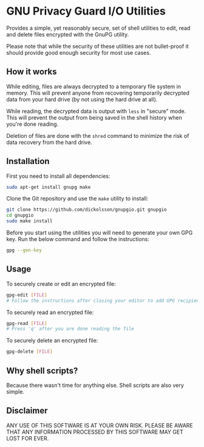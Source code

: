 GNU Privacy Guard I/O Utilities
===============================

Provides a simple, yet reasonably secure, set of shell utilities to edit, read
and delete files encrypted with the GnuPG utility.

Please note that while the security of these utilities are not bullet-proof it
should provide good enough security for most use cases.

## How it works

While editing, files are always decrypted to a temporary file system in memory.
This will prevent anyone from recovering temporarily decrypted data from your
hard drive (by not using the hard drive at all).

While reading, the decrypted data is output with `less` in "secure" mode. This
will prevent the output from being saved in the shell history when you're done
reading.

Deletion of files are done with the `shred` command to minimize the risk of data
recovery from the hard drive.

## Installation

First you need to install all dependencies:

```sh
sudo apt-get install gnupg make
```

Clone the Git repository and use the `make` utility to install:

```sh
git clone https://github.com/dickolsson/gnupgio.git gnupgio
cd gnupgio
sudo make install
```

Before you start using the utilities you will need to generate your own GPG key.
Run the below command and follow the instructions:

```sh
gpg --gen-key
```

## Usage

To securely create or edit an encrypted file:

```sh
gpg-edit [FILE]
# Follow the instructions after closing your editor to add GPG recipients
```

To securely read an encrypted file:

```sh
gpg-read [FILE]
# Press 'q' after you are done reading the file
```

To securely delete an encrypted file:

```sh
gpg-delete [FILE]
```

## Why shell scripts?

Because there wasn't time for anything else. Shell scripts are also very simple.

## Disclaimer

ANY USE OF THIS SOFTWARE IS AT YOUR OWN RISK. PLEASE BE AWARE THAT ANY
INFORMATION PROCESSED BY THIS SOFTWARE MAY GET LOST FOR EVER.
